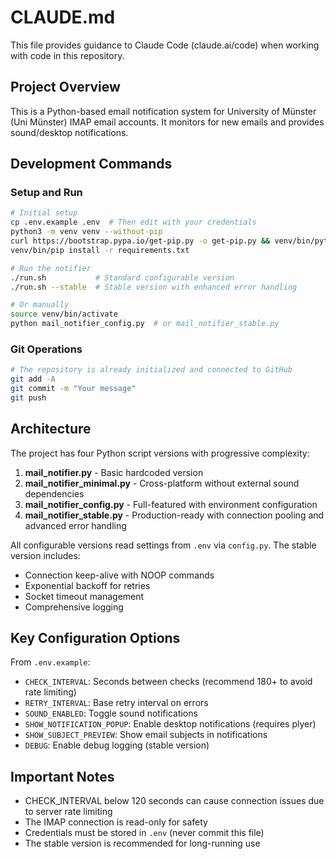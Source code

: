 # CLAUDE.md

This file provides guidance to Claude Code (claude.ai/code) when working with code in this repository.

## Project Overview

This is a Python-based email notification system for University of Münster (Uni Münster) IMAP email accounts. It monitors for new emails and provides sound/desktop notifications.

## Development Commands

### Setup and Run
```bash
# Initial setup
cp .env.example .env  # Then edit with your credentials
python3 -m venv venv --without-pip
curl https://bootstrap.pypa.io/get-pip.py -o get-pip.py && venv/bin/python get-pip.py && rm get-pip.py
venv/bin/pip install -r requirements.txt

# Run the notifier
./run.sh           # Standard configurable version
./run.sh --stable  # Stable version with enhanced error handling

# Or manually
source venv/bin/activate
python mail_notifier_config.py  # or mail_notifier_stable.py
```

### Git Operations
```bash
# The repository is already initialized and connected to GitHub
git add -A
git commit -m "Your message"
git push
```

## Architecture

The project has four Python script versions with progressive complexity:

1. **mail_notifier.py** - Basic hardcoded version
2. **mail_notifier_minimal.py** - Cross-platform without external sound dependencies  
3. **mail_notifier_config.py** - Full-featured with environment configuration
4. **mail_notifier_stable.py** - Production-ready with connection pooling and advanced error handling

All configurable versions read settings from `.env` via `config.py`. The stable version includes:
- Connection keep-alive with NOOP commands
- Exponential backoff for retries
- Socket timeout management
- Comprehensive logging

## Key Configuration Options

From `.env.example`:
- `CHECK_INTERVAL`: Seconds between checks (recommend 180+ to avoid rate limiting)
- `RETRY_INTERVAL`: Base retry interval on errors
- `SOUND_ENABLED`: Toggle sound notifications
- `SHOW_NOTIFICATION_POPUP`: Enable desktop notifications (requires plyer)
- `SHOW_SUBJECT_PREVIEW`: Show email subjects in notifications
- `DEBUG`: Enable debug logging (stable version)

## Important Notes

- CHECK_INTERVAL below 120 seconds can cause connection issues due to server rate limiting
- The IMAP connection is read-only for safety
- Credentials must be stored in `.env` (never commit this file)
- The stable version is recommended for long-running use